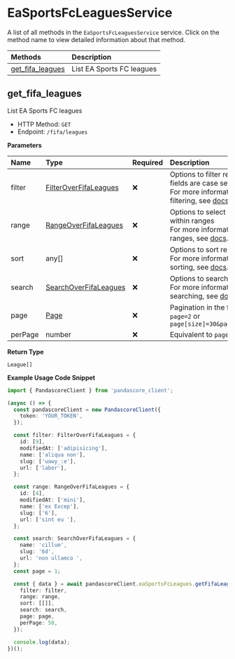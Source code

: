 # EaSportsFcLeaguesService

A list of all methods in the `EaSportsFcLeaguesService` service. Click on the method name to view detailed information about that method.

| Methods                               | Description               |
| :------------------------------------ | :------------------------ |
| [get_fifa_leagues](#get_fifa_leagues) | List EA Sports FC leagues |

## get_fifa_leagues

List EA Sports FC leagues

- HTTP Method: `GET`
- Endpoint: `/fifa/leagues`

**Parameters**

| Name    | Type                                                        | Required | Description                                                                                                                                         |
| :------ | :---------------------------------------------------------- | :------- | :-------------------------------------------------------------------------------------------------------------------------------------------------- |
| filter  | [FilterOverFifaLeagues](../models/FilterOverFifaLeagues.md) | ❌       | Options to filter results. String fields are case sensitive <br/>For more information on filtering, see [docs](/docs/filtering-and-sorting#filter). |
| range   | [RangeOverFifaLeagues](../models/RangeOverFifaLeagues.md)   | ❌       | Options to select results within ranges <br/>For more information on ranges, see [docs](/docs/filtering-and-sorting#range).                         |
| sort    | any[]                                                       | ❌       | Options to sort results <br/>For more information on sorting, see [docs](/docs/filtering-and-sorting#sort).                                         |
| search  | [SearchOverFifaLeagues](../models/SearchOverFifaLeagues.md) | ❌       | Options to search results <br/>For more information on searching, see [docs](/docs/filtering-and-sorting#search).                                   |
| page    | [Page](../models/Page.md)                                   | ❌       | Pagination in the form of `page=2` or `page[size]=30&page[number]=2`                                                                                |
| perPage | number                                                      | ❌       | Equivalent to `page[size]`                                                                                                                          |

**Return Type**

`League[]`

**Example Usage Code Snippet**

```typescript
import { PandascoreClient } from 'pandascore_client';

(async () => {
  const pandascoreClient = new PandascoreClient({
    token: 'YOUR_TOKEN',
  });

  const filter: FilterOverFifaLeagues = {
    id: [9],
    modifiedAt: ['adipisicing'],
    name: ['aliqua non'],
    slug: ['uawy_:e'],
    url: ['labor'],
  };

  const range: RangeOverFifaLeagues = {
    id: [4],
    modifiedAt: ['mini'],
    name: ['ex Excep'],
    slug: ['6'],
    url: ['sint eu '],
  };

  const search: SearchOverFifaLeagues = {
    name: 'cillum',
    slug: '6d',
    url: 'non ullamco ',
  };
  const page = 1;

  const { data } = await pandascoreClient.eaSportsFcLeagues.getFifaLeagues({
    filter: filter,
    range: range,
    sort: [[]],
    search: search,
    page: page,
    perPage: 50,
  });

  console.log(data);
})();
```

<!-- This file was generated by liblab | https://liblab.com/ -->

